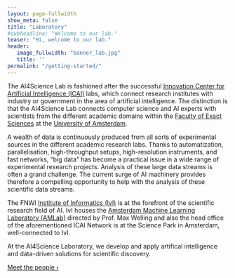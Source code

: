 ```yaml
---
layout: page-fullwidth
show_meta: false
title: "Laboratory"
#subheadline: "Welcome to our lab."
teaser: "Hi, welcome to our lab."
header:
   image_fullwidth: "banner_lab.jpg"
   title: ''
permalink: "/getting-started/"
---
```


The AI4Science Lab is fashioned after the successful [Innovation Center for Artificial Intelligence (ICAI)][1] labs, which connect research institutes with industry or government in the area of artificial intelligence. The distinction is that the AI4Science Lab connects computer science and AI experts with scientists from the different academic domains within the [Faculty of Exact Sciences][2] at the [University of Amsterdam][3].

A wealth of data is continuously produced from all sorts of experimental sources in the different academic research labs. Thanks to automatization, parallelisation, high-throughput setups, high-resolution instruments, and fast networks, “big data” has become a practical issue in a wide range of experimental research projects. Analysis of these large data streams is often a grand challenge. The current surge of AI machinery provides therefore a compelling opportunity to help with the analysis of these scientific data streams.

The FNWI [Institute of Informatics (IvI)][4] is at the forefront of the scientific research field of AI. IvI houses the [Amsterdam Machine Learning Laboratory (AMLab)][5] directed by Prof. Max Welling and also the head office of the aforementioned ICAI Network is at the Science Park in Amsterdam, well-connected to IvI.

At the AI4Science Laboratory, we develop and apply artifical intelligence and data-driven solutions for scientific discovery.

<a class="radius button small" href="{{ site.url }}{{ site.baseurl }}/meet-the-people/">Meet the people ›</a>


[1]: https://icai.ai/
[2]: https://www.uva.nl/en/about-the-uva/organisation/faculties/faculty-of-science/faculty-of-science.html
[3]: https://www.uva.nl
[4]: https://ivi.uva.nl
[5]: http://amlab.science.uva.nl

